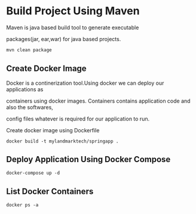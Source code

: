 # Build Project Using Maven
Maven is java based build tool to generate executable

packages(jar, ear,war) for java based projects.
```bash
mvn clean package
```

## Create Docker Image
Docker is a continerization tool.Using docker we can deploy our applications as

containers using docker images. Containers contains application code and also the softwares,

config files whatever is required for our application to run.

Create docker image using Dockerfile
```docker
docker build -t mylandmarktech/springapp .
```
## Deploy Application Using Docker Compose
```docker-compose
docker-compose up -d
```
## List Docker Containers
```docker
docker ps -a
```
